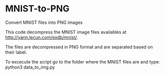 # MNIST-to-PNG
Convert MNIST files into PNG images

This code decompress the MNIST image files availables at http://yann.lecun.com/exdb/mnist/.

The files are decompressed in PNG format and are separated based on their label.

To excecute the script go to the folder where the MNIST files are and type: python3 data_to_img.py
